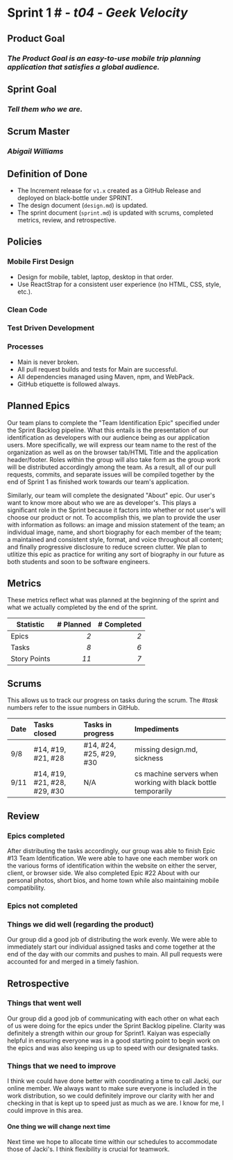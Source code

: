 # Sprint 1 # - *t04* - *Geek Velocity*

## Product Goal
### *The Product Goal is an easy-to-use mobile trip planning application that satisfies a global audience.*

## Sprint Goal
### *Tell them who we are.*

## Scrum Master
### *Abigail Williams*

## Definition of Done

* The Increment release for `v1.x` created as a GitHub Release and deployed on black-bottle under SPRINT.
* The design document (`design.md`) is updated.
* The sprint document (`sprint.md`) is updated with scrums, completed metrics, review, and retrospective.


## Policies

### Mobile First Design
* Design for mobile, tablet, laptop, desktop in that order.
* Use ReactStrap for a consistent user experience (no HTML, CSS, style, etc.).

### Clean Code

### Test Driven Development

### Processes
* Main is never broken. 
* All pull request builds and tests for Main are successful.
* All dependencies managed using Maven, npm, and WebPack.
* GitHub etiquette is followed always.


## Planned Epics

  Our team plans to complete the "Team Identification Epic" specified under the Sprint Backlog pipeline. What this entails is the presentation of our identification as developers with our audience being as our application users. More specifically, we will express our team name to the rest of the organization as well as on the browser tab/HTML Title and the application header/footer. Roles within the group will also take form as the group work will be distributed accordingly among the team. As a result, all of our pull requests, commits, and separate issues will be compiled together by the end of Sprint 1 as finished work towards our  team's application.
  
  Similarly, our team will complete the designated "About" epic. Our user's want to know more about who we are as developer's. This plays a significant role in the Sprint because it factors into whether or not user's will choose our product or not. To accomplish this, we plan to provide the user with information as follows: an image and mission statement of the team; an individual image, name, and short biography for each member of the team; a maintained and consistent style, format, and voice throughout all content; and finally progressive disclosure to reduce screen clutter. We plan to utlitize this epic as practice for writing any sort of biography in our future as both students and soon to be software engineers. 
  
## Metrics

These metrics reflect what was planned at the beginning of the sprint and what we actually completed by the end of the sprint.

| Statistic | # Planned | # Completed |
| --- | ---: | ---: |
| Epics | *2* |  *2*|
| Tasks |  *8*   | *6* | 
| Story Points |  *11*  | *7* | 


## Scrums

This allows us to track our progress on tasks during the scrum.
The #*task* numbers refer to the issue numbers in GitHub.

| Date | Tasks closed  | Tasks in progress | Impediments |
| :--- | :--- | :--- | :--- |
| 9/8 | #14, #19, #21,  #28|  #14, #24, #25, #29, #30 | missing design.md, sickness |
| 9/11 | #14, #19, #21,  #28, #29, #30 | N/A | cs machine servers when working with black bottle temporarily | 


## Review

### Epics completed
After distributing the tasks accordingly, our group was able to finish Epic #13 Team Identification. We were able to have one each member work on the various forms of identification within the website on either the server, client, or browser side. We also completed Epic #22 About with our personal photos, short bios, and home town while also maintaining mobile compatibility. 

### Epics not completed
### Things we did well (regarding the product)
Our group did a good job of distributing the work evenly. We were able to immediately start our individual assigned tasks and come together at the end of the day with our commits and pushes to main. All pull requests were accounted for and merged in a timely fashion. 

## Retrospective

### Things that went well
Our group did a good job of communicating with each other on what each of us were doing for the epics under the Sprint Backlog pipeline. Clarity was definitely a strength within our group for Sprint1. Kaiyan was especially helpful in ensuring everyone was in a good starting point to begin work on the epics and was also keeping us up to speed with our designated tasks.

### Things that we need to improve 
I think we could have done better with coordinating a time to call Jacki, our online member. We always want to make sure everyone is included in the work distribution, so we could definitely improve our clarity with her and checking in that is kept up to speed just as much as we are. I know for me, I could improve in this area.

#### One thing we will change next time
Next time we hope to allocate time within our schedules to accommodate those of Jacki's. I think flexibility is crucial for teamwork. 

